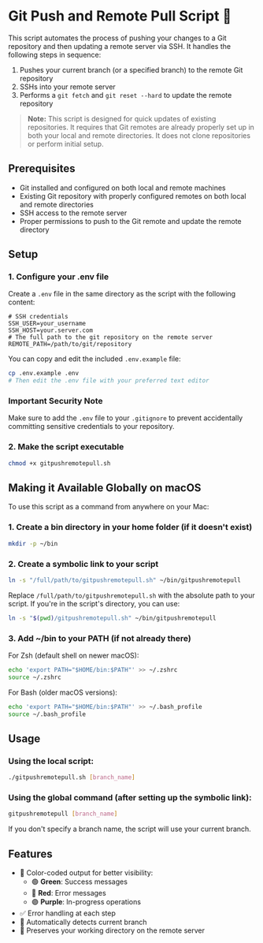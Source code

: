 # Git Push and Remote Pull Script 🚀

This script automates the process of pushing your changes to a Git repository and then updating a remote server via SSH. It handles the following steps in sequence:

1. Pushes your current branch (or a specified branch) to the remote Git repository
2. SSHs into your remote server
3. Performs a `git fetch` and `git reset --hard` to update the remote repository

> **Note:** This script is designed for quick updates of existing repositories. It requires that Git remotes are already properly set up in both your local and remote directories. It does not clone repositories or perform initial setup.

## Prerequisites

- Git installed and configured on both local and remote machines
- Existing Git repository with properly configured remotes on both local and remote directories
- SSH access to the remote server
- Proper permissions to push to the Git remote and update the remote directory

## Setup

### 1. Configure your .env file

Create a `.env` file in the same directory as the script with the following content:

```
# SSH credentials
SSH_USER=your_username
SSH_HOST=your.server.com
# The full path to the git repository on the remote server
REMOTE_PATH=/path/to/git/repository
```

You can copy and edit the included `.env.example` file:

```bash
cp .env.example .env
# Then edit the .env file with your preferred text editor
```

### Important Security Note

Make sure to add the `.env` file to your `.gitignore` to prevent accidentally committing sensitive credentials to your repository.

### 2. Make the script executable

```bash
chmod +x gitpushremotepull.sh
```

## Making it Available Globally on macOS

To use this script as a command from anywhere on your Mac:

### 1. Create a bin directory in your home folder (if it doesn't exist)

```bash
mkdir -p ~/bin
```

### 2. Create a symbolic link to your script

```bash
ln -s "/full/path/to/gitpushremotepull.sh" ~/bin/gitpushremotepull
```

Replace `/full/path/to/gitpushremotepull.sh` with the absolute path to your script. If you're in the script's directory, you can use:

```bash
ln -s "$(pwd)/gitpushremotepull.sh" ~/bin/gitpushremotepull
```

### 3. Add ~/bin to your PATH (if not already there)

For Zsh (default shell on newer macOS):

```bash
echo 'export PATH="$HOME/bin:$PATH"' >> ~/.zshrc
source ~/.zshrc
```

For Bash (older macOS versions):

```bash
echo 'export PATH="$HOME/bin:$PATH"' >> ~/.bash_profile
source ~/.bash_profile
```

## Usage

### Using the local script:

```bash
./gitpushremotepull.sh [branch_name]
```

### Using the global command (after setting up the symbolic link):

```bash
gitpushremotepull [branch_name]
```

If you don't specify a branch name, the script will use your current branch.

## Features

- 🎨 Color-coded output for better visibility:
  - 🟢 **Green**: Success messages
  - 🔴 **Red**: Error messages
  - 🟣 **Purple**: In-progress operations
- ✅ Error handling at each step
- 🔄 Automatically detects current branch
- 📂 Preserves your working directory on the remote server 